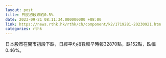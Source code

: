 ```yaml
---
layout: post
title: 日股初段跌約0.5%
date: 2023-09-21 08:11:34.000000000 +08:00
link: https://news.rthk.hk/rthk/ch/component/k2/1719281-20230921.htm
categories: rthk
---
```


日本股市在開市初段下跌，日經平均指數較早時報32870點，跌152點，跌幅0.46%。
